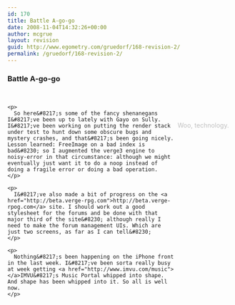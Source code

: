 ```yaml
---
id: 170
title: Battle A-go-go
date: 2008-11-04T14:32:26+00:00
author: mcgrue
layout: revision
guid: http://www.egometry.com/gruedorf/168-revision-2/
permalink: /gruedorf/168-revision-2/
---
```

### Battle A-go-go

 

<div style="float: right; padding: 4px; margin: 4px;">
  <br /> <span style="color: silver; font-size: -1;"></p> 
  
  <p>
    Woo, technology.</span></div> 
    
    <p>
      So here&#8217;s some of the fancy shenanegans I&#8217;ve been up to lately with Gayo on Sully. I&#8217;ve been working on putting the render stack under test to hunt down some obscure bugs and mystery crashes, and that&#8217;s been going nicely. Lesson learned: FreeImage on a bad index is bad&#8230; so I augmented the verge3 engine to noisy-error in that circumstance: although we might eventually just want it to do a noop instead of doing a fragile error or doing a bad operation.
    </p>
    
    <p>
      I&#8217;ve also made a bit of progress on the <a href="http://beta.verge-rpg.com">http://beta.verge-rpog.com</a> site. I should work out a good stylesheet for the forums and be done with that major third of the site&#8230; although really I need to make the forum management UIs. Which are just two screens, as far as I can tell&#8230;
    </p>
    
    <p>
      Nothing&#8217;s been happening on the iPhone front in the last week. I&#8217;ve been sorta really busy at week getting <a href="http://www.imvu.com/music"></a>IMVU&#8217;s Music Portal whipped into shape. And shape has been whipped into it. So all is well now.
    </p>